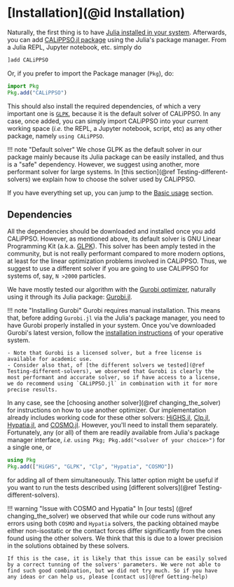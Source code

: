 # [Installation](@id Installation)

Naturally, the first thing is to have [Julia installed in your system](https://julialang.org/downloads/). Afterwards, you can add [CALiPPSO.jl package](https://github.com/rdhr/CALiPPSO.jl) using the Julia's package manager. From a Julia REPL, Jupyter notebook, etc.  simply do

```julia
]add CALiPPSO
```
Or, if you prefer to import the Package manager (`Pkg`), do:
```julia
import Pkg
Pkg.add("CALiPPSO")
```

This should also install the required dependencies, of which a very important one is [`GLPK`](https://github.com/jump-dev/GLPK.jl), because it is the default solver of CALiPPSO. In any case, once added, you can simply import CALiPPSO into your current working space (*i.e.* the REPL, a Jupyter notebook, script, etc) as any other package, namely `using CALiPPSO`. 

!!! note "Default solver"
    We chose GLPK as the default solver in our package mainly because its Julia package can be easily installed, and thus is a "safe" dependency. However, we suggest using another, more performant solver for large systems. In [this section](@ref Testing-different-solvers) we explain how to choose the solver used by CALiPPSO.

If you have everything set up, you can jump to the [Basic usage](@ref) section.



## Dependencies

All the dependencies should be downloaded and installed once you add CALiPPSO. However, as mentioned above, its default solver is GNU Linear Programming Kit (a.k.a. [GLPK](https://www.gnu.org/software/glpk/)). This solver has been amply tested in the community, but is not really performant compared to more modern options, at least for the linear optimization problems involved in CALiPPSO. Thus, we suggest to use a different solver if you are going to use CALiPPSO for systems of, say, ``N >2000`` particles.

We have mostly tested our algorithm with the [Gurobi optimizer](https://www.gurobi.com/), naturally using it through its Julia package: [Gurobi.jl](https://github.com/jump-dev/Gurobi.jl).

!!! note "Installing Gurobi"
    Gurobi requires manual installation. This means that, before adding `Gurobi.jl` via the Julia's package manager, you need to have Gurobi properly installed in your system. Once you've downloaded Gurobi's latest version, follow the [installation instructions](https://www.gurobi.com/documentation/quickstart.html) of your operative system. 

    - Note that Gurobi is a licensed solver, but a free license is available for academic use. 
    - Consider also that, of [the different solvers we tested](@ref Testing-different-solvers), we observed that Gurobi is clearly the most performant and accurate solver, so if have access to a license, we do recommend using `CALiPPSO.jl` in combination with it for more precise results.

In any case, see the [choosing another solver](@ref changing_the_solver) for instructions on how to use another optimizer. Our implementation already includes working code for these other solvers: [HiGHS.jl](https://github.com/jump-dev/HiGHS.jl), [Clp.jl](https://github.com/jump-dev/Clp.jl), [Hypatia.jl](https://github.com/chriscoey/Hypatia.jl), and [COSMO.jl](https://github.com/oxfordcontrol/COSMO.jl). However, you'll need to install them separately. Fortunately, any (or all) of them are readily available from Julia's package manager interface, *i.e.* `using Pkg; Pkg.add("<solver of your choice>")` for a single one, or

```julia
using Pkg
Pkg.add(["HiGHS", "GLPK", "Clp", "Hypatia", "COSMO"])
```
for adding all of them simultaneously. This latter option might be useful if you want to run the tests described using [different solvers](@ref Testing-different-solvers).

!!! warning "Issue with COSMO and Hypatia"
    In [our tests] (@ref changing_the_solver) we observed that while our code runs without any errors using both `COSMO` and `Hypatia` solvers, the packing obtained maybe either non-isostatic or the contact forces differ significantly from the ones found using the other solvers. We think that this is due to a lower precision in the solutions obtained by these solvers.

    If this is the case, it is likely that this issue can be easily solved by a correct tunning of the solvers' parameters. We were not able to find such good combination, but we did not try much. So if you have any ideas or can help us, please [contact us](@ref Getting-help)
